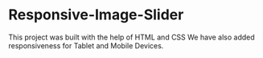 # Responsive-Image-Slider

This project was built with the help of HTML and CSS
We have also added responsiveness for Tablet and Mobile Devices.
